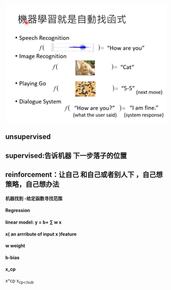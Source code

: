 ![image](https://github.com/ariafyy/ilearning/blob/master/iML/%E6%9D%8E%E5%AE%8F%E6%AF%85%E6%9C%BA%E5%99%A8%E5%AD%A6%E4%B9%A0/notes/imags/ml_is.png)

##  unsupervised
## supervised:告诉机器 下一步落子的位置
##  reinforcement：让自己 和自己或者别人下 ，自己想策略，自己想办法


####  机器找到 -给定函数寻找范围


####  Regression 
####  linear model: y  = b+  ∑ w x
####  x( an arrribute of input x )feature
####  w weight
####  b-bias

####  x_cp
x^cp
x<sub>cp</sub


